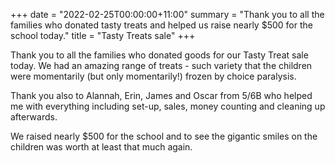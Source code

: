 +++
date = "2022-02-25T00:00:00+11:00"
summary = "Thank you to all the families who donated tasty treats and helped us raise nearly $500 for the school today."
title = "Tasty Treats sale"
+++

Thank you to all the families who donated goods for our Tasty Treat sale today. We had an amazing range of treats - such variety that the children were momentarily (but only momentarily!) frozen by choice paralysis.

Thank you also to Alannah, Erin, James and Oscar from 5/6B who helped me with everything including set-up, sales, money counting and cleaning up afterwards.

We raised nearly $500 for the school and to see the gigantic smiles on the children was worth at least that much again.

